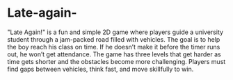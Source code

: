 # Late-again-

"Late Again!" is a fun and simple 2D game where players guide a university student through a jam-packed road filled with vehicles. The goal is to help the boy reach his class on time. If he doesn’t make it before the timer runs out, he won’t get attendance. The game has three levels that get harder as time gets shorter and the obstacles become more challenging. Players must find gaps between vehicles, think fast, and move skillfully to win.
